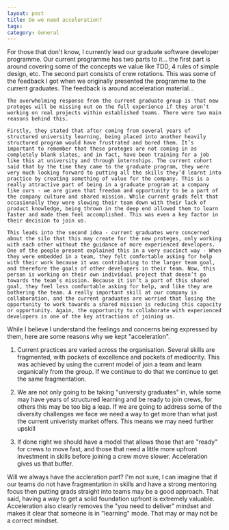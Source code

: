 ```yaml
---
layout: post
title: Do we need acceleration?
tags: 
category: General
---
```


For those that don't know, I currently lead our graduate software developer programme. Our current programme has two parts to it... the first part is around covering some of the concepts we value like TDD, 4 rules of simple design, etc. The second part consists of crew rotations. This was some of the feedback I got when we originally presented the programme to the current graduates. The feedback is around acceleration material...

~~~
The overwhelming response from the current graduate group is that new proteges will be missing out on the full experience if they aren’t working on real projects within established teams. There were two main reasons behind this.

Firstly, they stated that after coming from several years of structured university learning, being placed into another heavily structured program would have frustrated and bored them. It’s important to remember that these proteges are not coming in as completely blank slates, and in fact, have been training for a job like this at university and through internships. The current cohort said that by the time they came to the graduate program, they were very much looking forward to putting all the skills they’d learnt into practice by creating something of value for the company. This is a really attractive part of being in a graduate program at a company like ours - we are given that freedom and opportunity to be a part of the company culture and shared mission. While current grads felt that occasionally they were slowing their team down with their lack of product knowledge, being thrown in the deep end allowed them to learn faster and made them feel accomplished. This was even a key factor in their decision to join us.
 
This leads into the second idea - current graduates were concerned about the silo that this may create for the new proteges, only working with each other without the guidance of more experienced developers. One of the people present explained this in a very succinct way - When they were embedded in a team, they felt comfortable asking for help with their work because it was contributing to the larger team goal, and therefore the goals of other developers in their team. Now, this person is working on their own individual project that doesn’t go towards the team’s mission. Because it isn’t a part of this shared goal, they feel less comfortable asking for help, and like they are bothering the team. A really important skill at our company is collaboration, and the current graduates are worried that losing the opportunity to work towards a shared mission is reducing this capacity or opportunity. Again, the opportunity to collaborate with experienced developers is one of the key attractions of joining us.
~~~

While I believe I understand the feelings and concerns being expressed by them, here are some reasons why we kept "acceleration".

1. Current practices are varied across the organisation. Several skills are fragmented, with pockets of excellence and pockets of mediocrity. This was achieved by using the current model of join a team and learn organically from the group. If we continue to do that we continue to get the same fragmentation.

2. We are not only going to be taking "university graduates" in, while some may have years of structured learning and be ready to join crews, for others this may be too big a leap. If we are going to address some of the diversity challenges we face we need a way to get more than what just the current univeristy market offers. This means we may need further upskill

3. If done right we should have a model that allows those that are "ready" for crews to move fast, and those that need a little more upfront investment in skills before joining a crew move slower. Acceleration gives us that buffer.

Will we always have the accleration part? I'm not sure, I can imagine that if our teams do not have fragmentation in skills and have a strong mentoring focus then putting grads straight into teams may be a good approach. That said, having a way to get a solid foundation upfront is extremely valuable. Acceleration also clearly removes the "you need to deliver" mindset and makes it clear that someone is in "learning" mode. That may or may not be a correct mindset.
